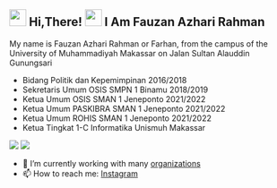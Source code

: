 <h2> <img src="https://user-images.githubusercontent.com/65858180/137293079-2440dbff-e887-4b1d-802c-49d49dcfd664.gif" width="30" /> Hi,There! <img src="https://user-images.githubusercontent.com/65858180/137293369-94c631b6-8a17-4256-927a-070da186734c.gif" width="30" /> I Am Fauzan Azhari Rahman </h2>

My name is Fauzan Azhari Rahman or Farhan, from the campus of the University of Muhammadiyah Makassar on Jalan Sultan Alauddin Gunungsari
- Bidang Politik dan Kepemimpinan 2016/2018
- Sekretaris Umum OSIS SMPN 1 Binamu 2018/2019
- Ketua Umum OSIS SMAN 1 Jeneponto 2021/2022
- Ketua Umum PASKIBRA SMAN 1 Jeneponto 2021/2022
- Ketua Umum ROHIS SMAN 1 Jeneponto 2021/2022
- Ketua Tingkat 1-C Informatika Unismuh Makassar
<img src="https://png.pngtree.com/thumb_back/fw800/background/20211230/pngtree-allah-muhammad-calligraphy-patterned-background-image_934781.jpg" >
<img src="https://i.pinimg.com/originals/ae/fc/94/aefc9458d985daf9bf9a18777fdb3faa.jpg">


- 🔭 I’m currently working with many [organizations](https://coconut.or.id/contact)
- 📫 How to reach me: [Instagram](https://www.instagram.com/fauzan_azhri/)

